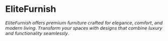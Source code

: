 # EliteFurnish
𝘌𝘭𝘪𝘵𝘦𝘍𝘶𝘳𝘯𝘪𝘴𝘩 𝘰𝘧𝘧𝘦𝘳𝘴 𝘱𝘳𝘦𝘮𝘪𝘶𝘮 𝘧𝘶𝘳𝘯𝘪𝘵𝘶𝘳𝘦 𝘤𝘳𝘢𝘧𝘵𝘦𝘥 𝘧𝘰𝘳 𝘦𝘭𝘦𝘨𝘢𝘯𝘤𝘦, 𝘤𝘰𝘮𝘧𝘰𝘳𝘵, 𝘢𝘯𝘥 𝘮𝘰𝘥𝘦𝘳𝘯 𝘭𝘪𝘷𝘪𝘯𝘨. 𝘛𝘳𝘢𝘯𝘴𝘧𝘰𝘳𝘮 𝘺𝘰𝘶𝘳 𝘴𝘱𝘢𝘤𝘦𝘴 𝘸𝘪𝘵𝘩 𝘥𝘦𝘴𝘪𝘨𝘯𝘴 𝘵𝘩𝘢𝘵 𝘤𝘰𝘮𝘣𝘪𝘯𝘦 𝘭𝘶𝘹𝘶𝘳𝘺 𝘢𝘯𝘥 𝘧𝘶𝘯𝘤𝘵𝘪𝘰𝘯𝘢𝘭𝘪𝘵𝘺 𝘴𝘦𝘢𝘮𝘭𝘦𝘴𝘴𝘭𝘺.
